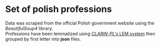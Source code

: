# Set of polish professions

Data was scraped from the official Polish government website using the *BeautifulSoup4* library.<br>
Professions have been lemmatized using [*CLARIN-PL's* LEM system](https://ws.clarin-pl.eu/lem.shtml?en) then grouped by first letter into **json** files.
